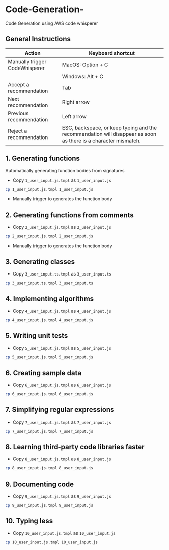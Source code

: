 # Code-Generation-
Code Generation using AWS code whisperer

## General Instructions
|Action	|Keyboard shortcut|
|-------|-----------------|
|Manually trigger CodeWhisperer|MacOS: Option + C|
||Windows: Alt + C|
|Accept a recommendation|Tab|
|Next recommendation|Right arrow|
|Previous recommendation|Left arrow|
|Reject a recommendation|ESC, backspace, or keep typing and the recommendation will disappear as soon as there is a character mismatch.|

## 1. Generating functions
Automatically generating function bodies from signatures

- Copy `1_user_input.js.tmpl` as `1_user_input.js`
```bash
cp 1_user_input.js.tmpl 1_user_input.js
```
- Manually trigger to generates the function body 

## 2. Generating functions from comments

- Copy `2_user_input.js.tmpl` as `2_user_input.js`
```bash
cp 2_user_input.js.tmpl 2_user_input.js
```
- Manually trigger to generates the function body 

## 3. Generating classes
- Copy `3_user_input.ts.tmpl` as `3_user_input.ts`
```bash
cp 3_user_input.ts.tmpl 3_user_input.ts
```

## 4. Implementing algorithms
- Copy `4_user_input.js.tmpl` as `4_user_input.js`
```bash
cp 4_user_input.js.tmpl 4_user_input.js
```

## 5. Writing unit tests
- Copy `5_user_input.js.tmpl` as `5_user_input.js`
```bash
cp 5_user_input.js.tmpl 5_user_input.js
```

## 6. Creating sample data
- Copy `6_user_input.js.tmpl` as `6_user_input.js`
```bash
cp 6_user_input.js.tmpl 6_user_input.js
```

## 7. Simplifying regular expressions
- Copy `7_user_input.js.tmpl` as `7_user_input.js`
```bash
cp 7_user_input.js.tmpl 7_user_input.js
```

## 8. Learning third-party code libraries faster
- Copy `8_user_input.js.tmpl` as `8_user_input.js`
```bash
cp 8_user_input.js.tmpl 8_user_input.js
```

## 9. Documenting code
- Copy `9_user_input.js.tmpl` as `9_user_input.js`
```bash
cp 9_user_input.js.tmpl 9_user_input.js
```

## 10. Typing less
- Copy `10_user_input.js.tmpl` as `10_user_input.js`
```bash
cp 10_user_input.js.tmpl 10_user_input.js
```
